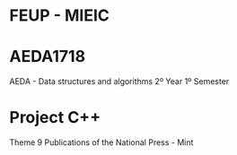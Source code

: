 # FEUP - MIEIC
# AEDA1718

AEDA - Data structures and algorithms  2º Year 1º Semester

# Project C++
Theme 9 
Publications of the National Press - Mint
